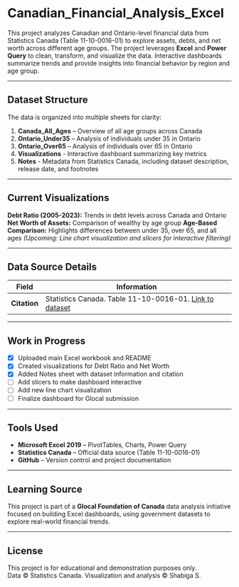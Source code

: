 # Canadian_Financial_Analysis_Excel

This project analyzes Canadian and Ontario-level financial data from Statistics Canada (Table 11-10-0016-01) to explore assets, debts, and net worth across different age groups.
The project leverages **Excel** and **Power Query** to clean, transform, and visualize the data. 
Interactive dashboards summarize trends and provide insights into financial behavior by region and age group.

---

## Dataset Structure
The data is organized into multiple sheets for clarity: 

1. **Canada_All_Ages** – Overview of all age groups across Canada
2. **Ontario_Under35** – Analysis of individuals under 35 in Ontario
3. **Ontario_Over65** – Analysis of individuals over 65 in Ontario
4. **Visualizations** - Interactive dashboard summarizing key metrics
5. **Notes** - Metadata from Statistics Canada, including dataset description, release date, and footnotes 

---

## Current Visualizations
**Debt Ratio (2005-2023):** Trends in debt levels across Canada and Ontario
**Net Worth of Assets:** Comparison of wealthy by age group
**Age-Based Comparison:** Highlights differences between under 35, over 65, and all ages
*(Upcoming: Line chart visualization and slicers for interactive filtering)*

---

## Data Source Details 
| Field | Information |
|-------|--------------|
| **Citation** | Statistics Canada. Table 11-10-0016-01. [Link to dataset](https://www150.statcan.gc.ca/t1/tbl1/en/tv.action?pid=1110001601) |

---

## Work in Progress 
- [x] Uploaded main Excel workbook and README  
- [x] Created visualizations for Debt Ratio and Net Worth  
- [x] Added Notes sheet with dataset information and citation  
- [ ] Add slicers to make dashboard interactive  
- [ ] Add new line chart visualization  
- [ ] Finalize dashboard for Glocal submission

---

## Tools Used 
- **Microsoft Excel 2019** – PivotTables, Charts, Power Query  
- **Statistics Canada** – Official data source (Table 11-10-0016-01)  
- **GitHub** – Version control and project documentation

---

## Learning Source 

This project is part of a **Glocal Foundation of Canada** data analysis initiative focused on building Excel dashboards, using government datasets to explore real-world financial trends.

---

## License 
This project is for educational and demonstration purposes only.  
Data © Statistics Canada. Visualization and analysis © Shabiga S. 
